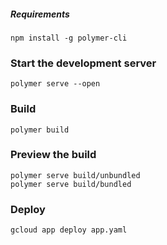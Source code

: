 ##### Requirements

    npm install -g polymer-cli




### Start the development server

    polymer serve --open




### Build

    polymer build




### Preview the build

    polymer serve build/unbundled
    polymer serve build/bundled




### Deploy

    gcloud app deploy app.yaml


